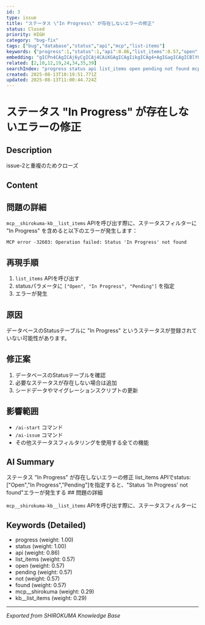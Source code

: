 ```yaml
---
id: 3
type: issue
title: "ステータス \"In Progress\" が存在しないエラーの修正"
status: Closed
priority: HIGH
category: "bug-fix"
tags: ["bug","database","status","api","mcp","list-items"]
keywords: {"progress":1,"status":1,"api":0.86,"list_items":0.57,"open":0.57}
embedding: "gICPn4CAgICAj6yCgICAj4CAiKGAgICAgIikgICAg4+AgIGagICAgICBlYGAgJCJgICAkICAgICAgImFgICbgYCAh4yAgICAgIaEgoCAm4CAgI6OgICAgICOjoaAgI+AgICQjYCAgICAiZ+IgICCgYCAipWAgICAgI+whoCAgYg="
related: [2,10,12,19,24,34,35,39]
searchIndex: "progress status api list_items open pending not found mcp__shirokuma kb__list_items"
created: 2025-08-13T10:19:51.771Z
updated: 2025-08-13T11:00:44.724Z
---
```


# ステータス "In Progress" が存在しないエラーの修正

## Description

issue-2と重複のためクローズ

## Content

## 問題の詳細

`mcp__shirokuma-kb__list_items` APIを呼び出す際に、ステータスフィルターに "In Progress" を含めると以下のエラーが発生します：

```
MCP error -32603: Operation failed: Status 'In Progress' not found
```

## 再現手順

1. `list_items` APIを呼び出す
2. statusパラメータに `["Open", "In Progress", "Pending"]` を指定
3. エラーが発生

## 原因

データベースのStatusテーブルに "In Progress" というステータスが登録されていない可能性があります。

## 修正案

1. データベースのStatusテーブルを確認
2. 必要なステータスが存在しない場合は追加
3. シードデータやマイグレーションスクリプトの更新

## 影響範囲

- `/ai-start` コマンド
- `/ai-issue` コマンド  
- その他ステータスフィルタリングを使用する全ての機能

## AI Summary

ステータス "In Progress" が存在しないエラーの修正 list_items APIでstatus: ["Open","In Progress","Pending"]を指定すると、"Status 'In Progress' not found"エラーが発生する ## 問題の詳細

`mcp__shirokuma-kb__list_items` APIを呼び出す際に、ステータスフィルターに

## Keywords (Detailed)

- progress (weight: 1.00)
- status (weight: 1.00)
- api (weight: 0.86)
- list_items (weight: 0.57)
- open (weight: 0.57)
- pending (weight: 0.57)
- not (weight: 0.57)
- found (weight: 0.57)
- mcp__shirokuma (weight: 0.29)
- kb__list_items (weight: 0.29)

---
*Exported from SHIROKUMA Knowledge Base*

